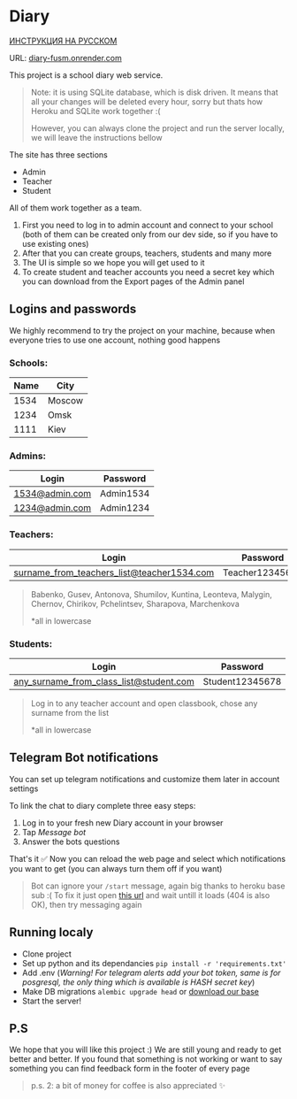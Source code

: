 # Diary

[ИНСТРУКЦИЯ НА РУССКОМ][ru]

URL: [diary-fusm.onrender.com][diary]

This project is a school diary web service. 

> Note: it is using SQLite database, which is disk driven. It means that all your changes will be deleted every hour, sorry but thats how Heroku and SQLite work together :(
>
> However, you can always clone the project and run the server locally, we will leave the instructions bellow


The site has three sections
- Admin
- Teacher
- Student

All of them work together as a team. 

1) First you need to log in to admin account and connect to your school (both of them can be created only from our dev side, so if you have to use existing ones)
2) After that you can create groups, teachers, students and many more
3) The UI is simple so we hope you will get used to it
4) To create student and teacher accounts you need a secret key which you can download from the Export pages of the Admin panel


## Logins and passwords

We highly recommend to try the project on your machine, because when everyone tries to use one account, nothing good happens 

### Schools:

| Name | City   |
|------|--------|
| 1534 | Moscow |
| 1234 | Omsk   |
| 1111 | Kiev   |

### Admins: 
| Login          | Password  |
|----------------|-----------|
| 1534@admin.com | Admin1534 |
| 1234@admin.com | Admin1234 |

### Teachers:
| Login                                      | Password        |
|--------------------------------------------|-----------------|
| surname_from_teachers_list@teacher1534.com | Teacher12345678 |

> Babenko, Gusev, Antonova, Shumilov, Kuntina, Leonteva, Malygin, Chernov, Chirikov, Pchelintsev, Sharapova, Marchenkova
> 
> *all in lowercase

###  Students: 
| Login                                   | Password        |
|-----------------------------------------|-----------------|
| any_surname_from_class_list@student.com | Student12345678 |

> Log in to any teacher account and open classbook, chose any surname from the list
>
> *all in lowercase


## Telegram Bot notifications

You can set up telegram notifications and customize them later in account settings

To link the chat to diary complete three easy steps:
1) Log in to your fresh new Diary account in your browser
2) Tap *Message bot*
3) Answer the bots questions

That's it ✅ Now you can reload the web page and select which notifications you want to get (you can always turn them off if you want)

> Bot can ignore your `/start` message, again big thanks to heroku base sub :( To fix it just open [this url][bot] and wait untill it loads (404 is also OK), then try messaging again

## Running localy

- Clone project
- Set up python and its dependancies `pip install -r 'requirements.txt'`
- Add .env (*Warning! For telegram alerts add your bot token, same is for posgresql, the only thing which is available is HASH secret key*)
- Make DB migrations `alembic upgrade head` or [download our base][db]
- Start the server!


## P.S
We hope that you will like this project :) We are still young and ready to get better and better. If you found that something is not working or want to say something you can find feedback form in the footer of every page

>p.s. 2: a bit of money for coffee is also appreciated ✨

[diary]:<https://diary-fusm.onrender.com>
[bot]:<https://diary-telegram.herokuapp.com>
[ru]:<README_RU.md>
[db]:<https://disk.yandex.ru/d/3tiUdF4uz4Xgtw>
